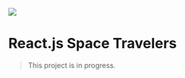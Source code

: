 ![](https://img.shields.io/badge/Microverse-blueviolet)

# React.js Space Travelers

> This project is in progress.   